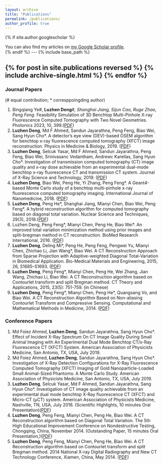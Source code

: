 ```yaml
---
layout: archive
title: "Publications"
permalink: /publications/
author_profile: true
---
```


{% if site.author.googlescholar %}
  <div class="wordwrap">You can also find my articles on <a href="{{site.author.googlescholar}}">my Google Scholar profile</a>.</div>
{% endif %}
---
{% include base_path %}

{% for post in site.publications reversed %}
  {% include archive-single.html %}
{% endfor %}
---

### Journal Papers
(# equal contribution; * corresppoingding author)

1. Bingqiang Ye#, **Luzhen Deng**#*, Shanghai Jiang, Sijun Cao, Ruge Zhao, Peng Feng*. Feasibility Simulation of 3D Benchtop Multi-Pinhole X-ray Fluorescence Computed Tomography with Two Novel Geometries. Photonics 2023, 10, 399.(<a href="https://github.com/Luzhen-Deng/luzhendeng.github.io/blob/ac29522e12c50abd7368f8a3f3da01db6657af9c/files/2023Feasibility%20Simulation%20of%203D%20Benchtop%20Multi-Pinhole.pdf">PDF</a>)
3. **Luzhen Deng**, Md F Ahmed, Sandun Jayarathna, Peng Feng, Biao Wei, Sang Hyun Cho*. A detector’s eye view (DEV)-based OSEM algorithm for benchtop x-ray fluorescence computed tomography (XFCT) image reconstruction. Physics in Medicine & Biology, 2019. (<a href="http://academicpages.github.io/files/paper3.pdf">PDF</a>)
4. **Luzhen Deng**, Selcuk Yasar, Md F Ahmed, Sandun Jayarathna, Peng Feng, Biao Wei, Srinivasanc Vedantham, Andrewc Karellas, Sang Hyun Cho*. Investigation of transmission computed tomography (CT) image quality and x-ray dose achievable from an experimental dual-mode benchtop x-ray fluorescence CT and transmission CT system. Journal of X-Ray Science and Technology, 2019. (<a href="http://academicpages.github.io/files/paper3.pdf">PDF</a>)
5. **Luzhen Deng**, Biao Wei, Peng He, Yi Zhang, Peng Feng*. A Geant4-based Monte Carlo study of a benchtop multi-pinhole x-ray fluorescence computed tomography imaging. International Journal of Nanomedicine, 2018. (<a href="http://academicpages.github.io/files/paper3.pdf">PDF</a>)
6. **Luzhen Deng**, Peng He*, Shanghai Jiang, Mianyi Chen,  Biao Wei, Peng Feng*. A hybrid reconstruction algorithm for computed tomography based on diagonal total variation.  Nuclear Science and Techniques, 29(3), 2018.(<a href="http://academicpages.github.io/files/paper3.pdf">PDF</a>)
7. Luzhen Deng, Peng Feng*, Mianyi Chen, Peng He, Biao Wei*. An improved total variation minimization method using prior images and split-bregman method in CT reconstruction. BioMed Research International, 2016. (<a href="http://academicpages.github.io/files/paper3.pdf">PDF</a>)
8. **Luzhen Deng**,  Deling Mi*, Peng He, Peng Feng, Pengwei Yu, Mianyi Chen, Zhichao Li, Jian Wang*, Biao Wei. A CT Reconstruction Approach from Sparse Projection with Adaptive-weighted Diagonal Total-Variation in Biomedical Application. Bio-Medical Materials and Engineering, 2015, 26, S1685–S1693. (<a href="http://academicpages.github.io/files/paper3.pdf">PDF</a>)
9. **Luzhen Deng**, Peng Feng*, Mianyi Chen, Peng He, Wei Zhang, Jian Wang, Zhichao Li, Biao Wei. A CT Reconstruction algorithm based on Contourlet transform and split Bregman method. CT Theory and Applications, 2015, 23(5): 751-759. (in Chinese)
10. **Luzhen Deng**, Peng Feng*, Mianyi Chen, Peng He*, Quangsang Vo, and Biao Wei. A CT Reconstruction Algorithm Based on Non-aliasing Contourlet Transform and Compressive Sensing. Computational and Mathematical Methods in Medicine, 2014. (<a href="http://academicpages.github.io/files/paper3.pdf">PDF</a>)

### Conference Papers
1. Md Foiez Ahmed, **Luzhen Deng**, Sandun Jayarathna, Sang Hyun Cho*. Effect of Incident X-Ray Spectrum On CT Image Quality During Small Animal Imaging with An Experimental Dual Mode Benchtop CT/x-Ray Fluorescence CT (XFCT) System. American Association of Physicists Medicine, San Antonio, TX, USA, July 2019.
2. Md Foiez Ahmed, **Luzhen Deng**, Sandun Jayarathna, Sang Hyun Cho*. Investigation of X-Ray Detection Configurations for X-Ray Fluorescence Computed Tomography (XFCT) Imaging of Gold Nanoparticle-Loaded Small Animal-Sized Phantoms: A Monte Carlo Study. American Association of Physicists Medicine, San Antonio, TX, USA, July 2019.
3. **Luzhen Deng**, Selcuk Yasar, Md F Ahmed, Sandun Jayarathna, Sang Hyun Cho*. Investigation of CT image quality achievable from an experimental dual mode benchtop X-Ray fluorescence CT (XFCT) and Micro-CT (µCT) system. American Association of Physicists Medicine, Nashville, TN, USA, July 2018.  (Scientific Highlights, 10 minutes Oral Presentation)(<a href="http://academicpages.github.io/files/paper3.pdf">PDF</a>)
4. **Luzhen Deng**, Peng Feng, Mianyi Chen, Peng He, Biao Wei. A CT Reconstruction algorithm based on Diagonal Total Variation. The 5th High Educational Improvement Conference on Nondestructive Testing, Chongqing, China, November 2014. (Outstanding Paper, 15 minutes Oral Presentation,)(<a href="http://academicpages.github.io/files/paper3.pdf">PDF</a>)
5. **Luzhen Deng**, Peng Feng, Mianyi Chen, Peng He, Biao Wei. A CT Reconstruction algorithm based on Contourlet transform and split Bregman method. 2014 National X-ray Digital Radiography and New CT Technology Conference, Xiamen, China, May 2014. (<a href="http://academicpages.github.io/files/paper3.pdf">PDF</a>)
